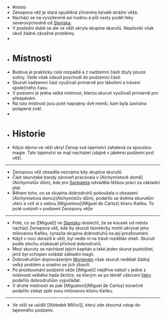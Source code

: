 - #místo
- Zenopova věž je stará opuštěná zřícenina bývalé strážní věže.
- Nachází se na vyvýšenině asi hodinu a půl cesty podél řeky severovýchodně od [Slaniska](Slanisko).
- V poslední době se ale ve věži ukryla skupina skurutů. Nepůsobí však okolí žádné závažné problémy.
-
- # Místnosti
- Budova je prakticky celá rozpadlá a z nadzemní části zbyly pouze sutiny. Vede však odsud poschodí do podzemní části.
- Skuruti nadzemní část využívali primárně pro táboření a trávení společného času.
- V podzemí je jedna velká místnost, kterou skuruti využívali primárně pro přespávání.
- Na tuto místnost jsou poté napojeny dvě menší, kam byla zavírána polapená zvěř.
-
- # Historie
- Kdysi dávno ve věži ukryl Zenop svá tajemství zahalená za spoustou magie. Tato tajemství se mají nacházet údajně v jakémsi podzemí pod věží.
- ---
- Zenopovu věž obsadila neznámo kdy skupina skurutů.
- Část skurutské bandy zároveň pracovala v [Alchymistově domě](Alchymistův dům), kde pro [Sanbaleta](Sanbalet) odváděla těžkou práci za základní plat.
- Během toho, co se skupina dobrodruhů pokoušela o obsazení [Alchymistova domu](Alchymistův dům), podařilo se dvěma skurutům utéci a vzít si s sebou [Miguelovu](Miguel de Cartoz) klisnu Kaňku. To poté uvěznili v podzemí Zenopovy věže
- ---
- Poté, co se [[Miguel]] ve [Slanisku](Slanisko) doslechl, že se kousek od města nachází Zenopova věž, kde by skuruti teoreticky mohli ukrývat jeho milovanou Kaňku, vyrazila skupina dobrodruhů na její prozkoumání.
- Když v noci dorazili k věži, byl vedle ni na trávě rozdělán oheň. Skuruti podle slechu očekávali příchod dobrodruhů.
- Mezi skuruty se nacházel jejich kapitán a také jeden skurut pustošitel, jenž byl schopen ovládat základní magii.
- Dobrodruhům doprovázeným [Morginem](Morgin) však skuruti nedělali žádný velký problém a snadno se jich zbavili.
- Po prozkoumání podzemí věže [[Miguel]] nejdříve nalezl v jedné z místností velkého hada škrtiče, se kterým se po téměř uškrcení [Hety](Heta) podařilo dobrodruhům vypořádat.
- V druhé místnosti se pak [Miguelovi](Miguel de Cartoz) konečně podařilo získat zpět svou milovanou klisnu Kaňku.
- ---
- Ve věži se usídlil [[Keledek Mlčící]], který zde zkoumá vstup do tajemného podzemí.